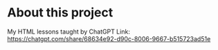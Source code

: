 # About this project
My HTML lessons taught by ChatGPT
Link: https://chatgpt.com/share/68634e92-d90c-8006-9667-b515723ad51e
